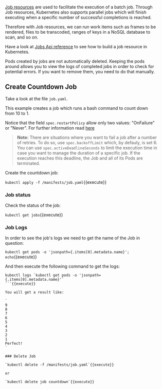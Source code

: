 [Job resources](https://kubernetes.io/docs/concepts/workloads/controllers/jobs-run-to-completion/) are used to facilitate the execution of a batch job. Through Job resources, Kubernetes also supports parallel jobs which will finish executing when a specific number of successful completions is reached.

Therefore with Job resources, we can run work items such as frames to be rendered, files to be transcoded, ranges of keys in a NoSQL database to scan, and so on.

Have a look at [Jobs Api reference](https://kubernetes.io/docs/reference/generated/kubernetes-api/v1.18/#job-v1-batch) to see how to build a job resource in Kubernetes.

Pods created by jobs are not automatically deleted. Keeping the pods around allows you to view the logs of completed jobs in order to check for potential errors. If you want to remove them, you need to do that manually.

## Create Countdown Job

Take a look at the file `job.yaml`. 

This example creates a job which runs a bash command to count down from 10 to 1.

Notice that the field `spec.restartPolicy` allow only two values: "OnFailure" or "Never". For further information read [here](https://kubernetes.io/docs/concepts/workloads/pods/pod-lifecycle/#example-states)

> **Note:** There are situations where you want to fail a job after a number of retries. To do so, use `spec.backoffLimit` which, by defauly, is set 6.
> You can use `spec.activeDeadlineSeconds` to limit the execution time in case you want to manage the duration of a specific job. If the execution reaches this deadline, the Job and all of its Pods are terminated.

Create the countdown job:

`kubectl apply -f /manifests/job.yaml`{{execute}}

### Job status

Check the status of the job:

`kubectl get jobs`{{execute}}

### Job Logs

In order to see the job's logs we need to get the name of the Job in question:

`kubectl get pods -o 'jsonpath={.items[0].metadata.name}'; echo`{{execute}}

And then execute the following command to get the logs:

```
kubectl logs `kubectl get pods -o 'jsonpath={.items[0].metadata.name}'` 
```{{execute}}

You will get a result like:

`
9
8
7
6
5
4
3
2
1
Perfect!
`

### Delete Job

`kubectl delete -f /manifests/job.yaml`{{execute}}

or 

`kubectl delete job countdown`{{execute}}
